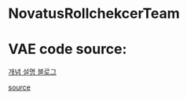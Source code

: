 # NovatusRollchekcerTeam


# VAE code source:
<a href="https://m.blog.naver.com/PostView.naver?isHttpsRedirect=true&blogId=hist0134&logNo=221076770858">개념 설명 블로그</a>

<a href = 'https://github.com/Malgus1995/Today-i-Learned/blob/master/torch/VAE%20FAsion%20MNIST.ipynb'>source</a>
